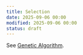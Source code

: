 ```yaml
---
title: Selection
date: 2025-09-06 00:00
modified: 2025-09-06 00:00
status: draft
---
```


See [Genetic Algorithm](genetic-algorithms.md).